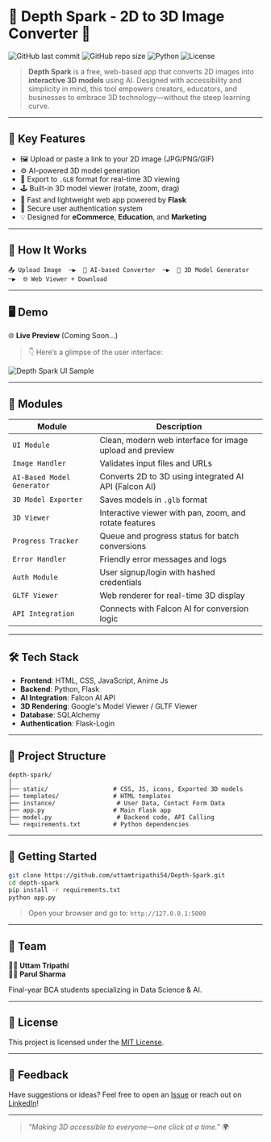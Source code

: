 # 🌊 Depth Spark - 2D to 3D Image Converter 🔁

![GitHub last commit](https://img.shields.io/github/last-commit/uttamtripathi54/depth-spark?color=cyan)
![GitHub repo size](https://img.shields.io/github/repo-size/uttamtripathi54/depth-spark?color=teal)
![Python](https://img.shields.io/badge/Built%20With-Python-blue?logo=python)
![License](https://img.shields.io/badge/License-MIT-green)

> **Depth Spark** is a free, web-based app that converts 2D images into **interactive 3D models** using AI. Designed with accessibility and simplicity in mind, this tool empowers creators, educators, and businesses to embrace 3D technology—without the steep learning curve.

---

## 🌟 Key Features

- 🖼️ Upload or paste a link to your 2D image (JPG/PNG/GIF)
- ⚙️ AI-powered 3D model generation
- 🔁 Export to `.GLB` format for real-time 3D viewing
- 🕹️ Built-in 3D model viewer (rotate, zoom, drag)
- 🚀 Fast and lightweight web app powered by **Flask**
- 🔐 Secure user authentication system
- 💡 Designed for **eCommerce**, **Education**, and **Marketing**

---

## 🧠 How It Works

```
📤 Upload Image  ─▶  🧠 AI-based Converter  ─▶  🧱 3D Model Generator  ─▶  🌐 Web Viewer + Download
```

---

## 🖥️ Demo

🌐 **Live Preview** (Coming Soon...)

> 👇 Here’s a glimpse of the user interface:

![Depth Spark UI Sample](https://your-image-link.com/sample-ui.gif)

---

## 🧩 Modules

| Module                     | Description                                                                 |
|---------------------------|-----------------------------------------------------------------------------|
| `UI Module`               | Clean, modern web interface for image upload and preview                    |
| `Image Handler`           | Validates input files and URLs                                              |
| `AI-Based Model Generator`| Converts 2D to 3D using integrated AI API (Falcon AI)                       |
| `3D Model Exporter`       | Saves models in `.glb` format                                               |
| `3D Viewer`               | Interactive viewer with pan, zoom, and rotate features                      |
| `Progress Tracker`        | Queue and progress status for batch conversions                             |
| `Error Handler`           | Friendly error messages and logs                                            |
| `Auth Module`             | User signup/login with hashed credentials                                   |
| `GLTF Viewer`             | Web renderer for real-time 3D display                                       |
| `API Integration`         | Connects with Falcon AI for conversion logic                                |

---

## 🛠️ Tech Stack

- **Frontend**: HTML, CSS, JavaScript, Anime Js
- **Backend**: Python, Flask
- **AI Integration**: Falcon AI API
- **3D Rendering**: Google's Model Viewer / GLTF Viewer
- **Database**: SQLAlchemy
- **Authentication**: Flask-Login

---

## 📂 Project Structure

```
depth-spark/
│
├── static/                  # CSS, JS, icons, Exported 3D models
├── templates/               # HTML templates
├── instance/                 # User Data, Contact Form Data
├── app.py                   # Main Flask app
├── model.py                  # Backend code, API Calling
└── requirements.txt         # Python dependencies
```

---

## 🚀 Getting Started

```bash
git clone https://github.com/uttamtripathi54/Depth-Spark.git
cd depth-spark
pip install -r requirements.txt
python app.py
```

> Open your browser and go to: `http://127.0.0.1:5000`

---

## 🙌 Team

👨‍💻 **Uttam Tripathi**  
👩‍💻 **Parul Sharma**

Final-year BCA students specializing in Data Science & AI.

---

## 📄 License

This project is licensed under the [MIT License](LICENSE).

---

## 💬 Feedback

Have suggestions or ideas? Feel free to open an [Issue](https://github.com/uttamtripathi54/depth-spark/issues) or reach out on [LinkedIn](https://www.linkedin.com/in/uttam-tripathi-8421b2290)!

---

> _"Making 3D accessible to everyone—one click at a time."_ 🌍
